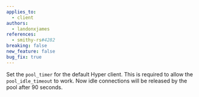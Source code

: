 ```yaml
---
applies_to:
  - client
authors:
  - landonxjames
references:
  - smithy-rs#4282
breaking: false
new_feature: false
bug_fix: true
---
```

Set the `pool_timer` for the default Hyper client. This is required to allow the `pool_idle_timeout` to work. Now idle connections will be released by the pool after 90 seconds.
